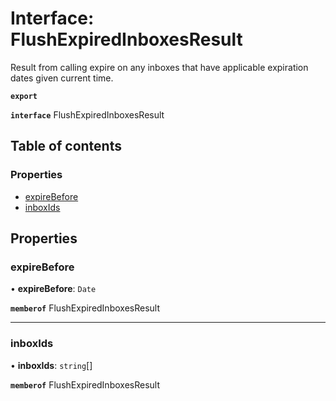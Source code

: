 # Interface: FlushExpiredInboxesResult

Result from calling expire on any inboxes that have applicable expiration dates given current time.

**`export`**

**`interface`** FlushExpiredInboxesResult

## Table of contents

### Properties

- [expireBefore](FlushExpiredInboxesResult.md#expirebefore)
- [inboxIds](FlushExpiredInboxesResult.md#inboxids)

## Properties

### expireBefore

• **expireBefore**: `Date`

**`memberof`** FlushExpiredInboxesResult

___

### inboxIds

• **inboxIds**: `string`[]

**`memberof`** FlushExpiredInboxesResult
